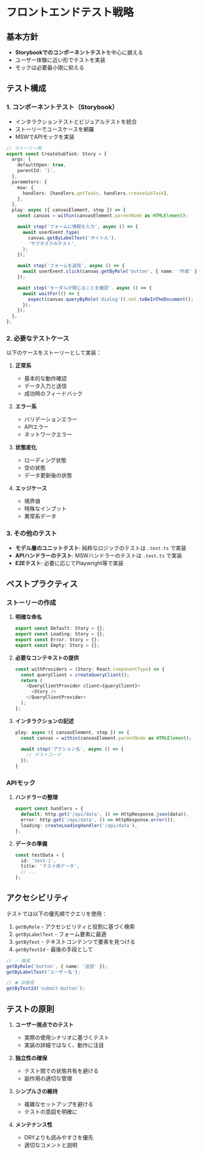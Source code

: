 # フロントエンドテスト戦略

## 基本方針

- **Storybookでのコンポーネントテスト**を中心に据える
- ユーザー体験に近い形でテストを実装
- モックは必要最小限に抑える

## テスト構成

### 1. コンポーネントテスト（Storybook）

- インタラクションテストとビジュアルテストを統合
- ストーリーでユースケースを網羅
- MSWでAPIモックを実装

```typescript
// ストーリー例
export const CreateSubTask: Story = {
  args: {
    defaultOpen: true,
    parentId: '1',
  },
  parameters: {
    msw: {
      handlers: [handlers.getTasks, handlers.createSubTask],
    },
  },
  play: async ({ canvasElement, step }) => {
    const canvas = within(canvasElement.parentNode as HTMLElement);

    await step('フォームに情報を入力', async () => {
      await userEvent.type(
        canvas.getByLabelText('タイトル'),
        'サブタスクのテスト',
      );
    });

    await step('フォームを送信', async () => {
      await userEvent.click(canvas.getByRole('button', { name: '作成' }));
    });

    await step('モーダルが閉じることを確認', async () => {
      await waitFor(() => {
        expect(canvas.queryByRole('dialog')).not.toBeInTheDocument();
      });
    });
  },
};
```

### 2. 必要なテストケース

以下のケースをストーリーとして実装：

1. **正常系**
   - 基本的な動作確認
   - データ入力と送信
   - 成功時のフィードバック

2. **エラー系**
   - バリデーションエラー
   - APIエラー
   - ネットワークエラー

3. **状態変化**
   - ローディング状態
   - 空の状態
   - データ更新後の状態

4. **エッジケース**
   - 境界値
   - 特殊なインプット
   - 異常系データ

### 3. その他のテスト

- **モデル層のユニットテスト**: 純粋なロジックのテストは `.test.ts` で実装
- **APIハンドラーのテスト**: MSWハンドラーのテストは `.test.ts` で実装
- **E2Eテスト**: 必要に応じてPlaywright等で実装

## ベストプラクティス

### ストーリーの作成

1. **明確な命名**
   ```typescript
   export const Default: Story = {};
   export const Loading: Story = {};
   export const Error: Story = {};
   export const Empty: Story = {};
   ```

2. **必要なコンテキストの提供**
   ```typescript
   const withProviders = (Story: React.ComponentType) => {
     const queryClient = createQueryClient();
     return (
       <QueryClientProvider client={queryClient}>
         <Story />
       </QueryClientProvider>
     );
   };
   ```

3. **インタラクションの記述**
   ```typescript
   play: async ({ canvasElement, step }) => {
     const canvas = within(canvasElement.parentNode as HTMLElement);
     
     await step('アクション名', async () => {
       // テストコード
     });
   }
   ```

### APIモック

1. **ハンドラーの整理**
   ```typescript
   export const handlers = {
     default: http.get('/api/data', () => HttpResponse.json(data)),
     error: http.get('/api/data', () => HttpResponse.error()),
     loading: createLoadingHandler('/api/data'),
   };
   ```

2. **データの準備**
   ```typescript
   const testData = {
     id: 'test-1',
     title: 'テスト用データ',
     // ...
   };
   ```

## アクセシビリティ

テストでは以下の優先順でクエリを使用：

1. `getByRole` - アクセシビリティと役割に基づく検索
2. `getByLabelText` - フォーム要素に最適
3. `getByText` - テキストコンテンツで要素を見つける
4. `getByTestId` - 最後の手段として

```typescript
// ✅ 推奨
getByRole('button', { name: '送信' });
getByLabelText('ユーザー名');

// ❌ 非推奨
getByTestId('submit-button');
```

## テストの原則

1. **ユーザー視点でのテスト**
   - 実際の使用シナリオに基づくテスト
   - 実装の詳細ではなく、動作に注目

2. **独立性の確保**
   - テスト間での状態共有を避ける
   - 副作用の適切な管理

3. **シンプルさの維持**
   - 複雑なセットアップを避ける
   - テストの意図を明確に

4. **メンテナンス性**
   - DRYよりも読みやすさを優先
   - 適切なコメントと説明
